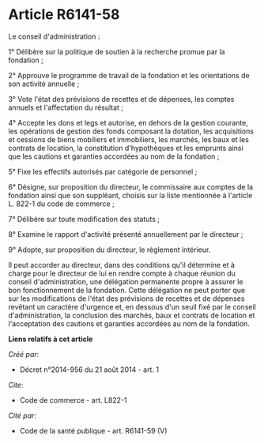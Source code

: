 # Article R6141-58

Le conseil d'administration :

1° Délibère sur la politique de soutien à la recherche promue par la fondation ;

2° Approuve le programme de travail de la fondation et les orientations de son activité annuelle ;

3° Vote l'état des prévisions de recettes et de dépenses, les comptes annuels et l'affectation du résultat ;

4° Accepte les dons et legs et autorise, en dehors de la gestion courante, les opérations de gestion des fonds composant la
dotation, les acquisitions et cessions de biens mobiliers et immobiliers, les marchés, les baux et les contrats de location,
la constitution d'hypothèques et les emprunts ainsi que les cautions et garanties accordées au nom de la fondation ;

5° Fixe les effectifs autorisés par catégorie de personnel ;

6° Désigne, sur proposition du directeur, le commissaire aux comptes de la fondation ainsi que son suppléant, choisis sur la
liste mentionnée à l'article L. 822-1 du code de commerce ;

7° Délibère sur toute modification des statuts ;

8° Examine le rapport d'activité présenté annuellement par le directeur ;

9° Adopte, sur proposition du directeur, le règlement intérieur.

Il peut accorder au directeur, dans des conditions qu'il détermine et à charge pour le directeur de lui en rendre compte à
chaque réunion du conseil d'administration, une délégation permanente propre à assurer le bon fonctionnement de la fondation.
Cette délégation ne peut porter que sur les modifications de l'état des prévisions de recettes et de dépenses revêtant un
caractère d'urgence et, en dessous d'un seuil fixé par le conseil d'administration, la conclusion des marchés, baux et
contrats de location et l'acceptation des cautions et garanties accordées au nom de la fondation.

**Liens relatifs à cet article**

_Créé par_:

  - Décret n°2014-956 du 21 août 2014 - art. 1

_Cite_:

  - Code de commerce - art. L822-1

_Cité par_:

  - Code de la santé publique - art. R6141-59 (V)

